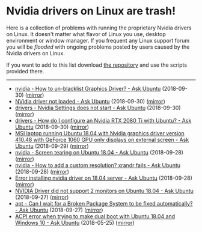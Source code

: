 # Nvidia drivers on Linux are trash!

Here is a collection of problems with running the proprietary Nvidia drivers on
Linux. It doesn't matter what flavor of Linux you use, desktop environment or
window manager. If you frequent any Linux support forum you will be *flooded*
with ongoing problems posted by users caused by the Nvidia drivers on Linux.

If you want to add to this list download
[the repository](https://github.com/nvidialinuxdriversaretrash/nvidialinuxdriversaretrash/)
and use the scripts provided there.

<hr>

* [nvidia - How to un-blacklist Graphics Driver? - Ask Ubuntu](https://askubuntu.com/questions/1079844/how-to-un-blacklist-graphics-driver) (2018-09-30) ([mirror](https://nvidialinuxdriversaretrash.github.io/files/2018-09-30-nvidia-How-to-un-blacklist-Graphics-Driver?-Ask-Ubuntu.html))
* [NVidia driver not loaded - Ask Ubuntu](https://askubuntu.com/questions/1079761/nvidia-driver-not-loaded) (2018-09-30) ([mirror](https://nvidialinuxdriversaretrash.github.io/files/2018-09-30-NVidia-driver-not-loaded-Ask-Ubuntu.html))
* [drivers - Nvidia Settings does not start - Ask Ubuntu](https://askubuntu.com/questions/1079774/nvidia-settings-does-not-start) (2018-09-30) ([mirror](https://nvidialinuxdriversaretrash.github.io/files/2018-09-30-drivers-Nvidia-Settings-does-not-start-Ask-Ubuntu.html))
* [drivers - How do I configure an Nvidia RTX 2080 Ti with Ubuntu? - Ask Ubuntu](https://askubuntu.com/questions/1079852/how-do-i-configure-an-nvidia-rtx-2080-ti-with-ubuntu) (2018-09-30) ([mirror](https://nvidialinuxdriversaretrash.github.io/files/2018-09-30-drivers-How-do-I-configure-an-Nvidia-RTX-2080.html))
* [MSI laptop running Ubuntu 18.04 with Nvidia graphics driver version 410.48 with GeForce 1060 GPU only displays on external screen - Ask Ubuntu](https://askubuntu.com/questions/1079584/msi-laptop-running-ubuntu-18-04-with-nvidia-graphics-driver-version-410-48-with) (2018-09-29) ([mirror](https://nvidialinuxdriversaretrash.github.io/files/2018-09-29-MSI-laptop-running-Ubuntu-18.04-with-Nvidia-graphics-driver-version.html))
* [nvidia - Screen tearing on Ubuntu 18.04 - Ask Ubuntu](https://askubuntu.com/questions/1079135/screen-tearing-on-ubuntu-18-04) (2018-09-28) ([mirror](https://nvidialinuxdriversaretrash.github.io/files/2018-09-28-nvidia-Screen-tearing-on-Ubuntu-18.04-Ask-Ubuntu.html))
* [nvidia - How to add a custom resolution? xrandr fails - Ask Ubuntu](https://askubuntu.com/questions/1079251/how-to-add-a-custom-resolution-xrandr-fails) (2018-09-28) ([mirror](https://nvidialinuxdriversaretrash.github.io/files/2018-09-28-nvidia-How-to-add-a-custom-resolution?-xrandr-fails.html))
* [Error installing nvidia driver on 18.04 server - Ask Ubuntu](https://askubuntu.com/questions/1079191/error-installing-nvidia-driver-on-18-04-server) (2018-09-28) ([mirror](https://nvidialinuxdriversaretrash.github.io/files/2018-09-28-Error-installing-nvidia-driver-on-18.04-server-Ask-Ubuntu.html))
* [NVIDIA Driver did not support 2 monitors on Ubuntu 18.04 - Ask Ubuntu](https://askubuntu.com/questions/1079119/nvidia-driver-did-not-support-2-monitors-on-ubuntu-18-04) (2018-09-27) ([mirror](https://nvidialinuxdriversaretrash.github.io/files/2018-09-27-NVIDIA-Driver-did-not-support-2-monitors-on-Ubuntu-18.04.html))
* [apt - Can I wait for a Broken Package System to be fixed automatically? - Ask Ubuntu](https://askubuntu.com/questions/1079004/can-i-wait-for-a-broken-package-system-to-be-fixed-automatically) (2018-09-27) ([mirror](https://nvidialinuxdriversaretrash.github.io/files/2018-09-27-apt-Can-I-wait-for-a-Broken-Package-System.html))
* [ACPI error when trying to make dual boot with Ubuntu 18.04 and Windows 10 - Ask Ubuntu](https://askubuntu.com/questions/1040364/acpi-error-when-trying-to-make-dual-boot-with-ubuntu-18-04-and-windows-10) (2018-05-25) ([mirror](https://nvidialinuxdriversaretrash.github.io/files/2018-05-25-ACPI-error-when-trying-to-make-dual-boot-with-Ubuntu.html))
